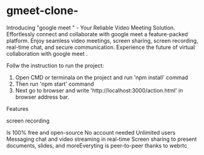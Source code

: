 # gmeet-clone-
Introducing "google meet " - Your Reliable Video Meeting Solution. Effortlessly connect and collaborate with google meet a feature-packed platform. Enjoy seamless video meetings, screen sharing, screen recording, real-time chat, and secure communication. Experience the future of virtual collaboration with google meet . 



Follw the instruction to run the project:

1. Open CMD or terminala on the project and run 'npm install' commad
2. Then run 'npm start' command
3. Next go to browser and write 'http://localhost:3000/action.html' in browser address bar. 


Features 



screen recording 

Is 100% free and open-source
No account needed
Unlimited users
Messaging chat and video streaming in real-time
Screen sharing to present documents, slides, and moreEveryting is peer-to-peer thanks to webrtc 
